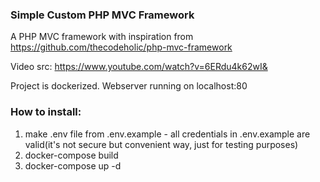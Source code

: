 ### Simple Custom PHP MVC Framework

A PHP MVC framework with inspiration from https://github.com/thecodeholic/php-mvc-framework

Video src: https://www.youtube.com/watch?v=6ERdu4k62wI&



Project is dockerized. Webserver running on localhost:80

### How to install:
1. make .env file from .env.example - all credentials in .env.example are valid(it's not secure but convenient way, just for testing purposes)
1. docker-compose build
1. docker-compose up -d